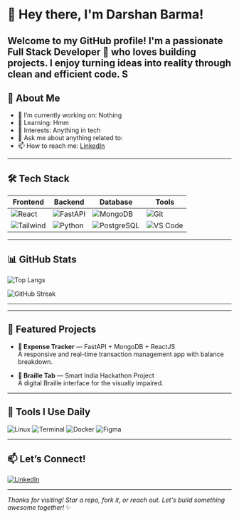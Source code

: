 
# 👋 Hey there, I'm Darshan Barma!

Welcome to my GitHub profile! I'm a passionate Full Stack Developer 🚀 who loves building projects. I enjoy turning ideas into reality through clean and efficient code.
S
---

## 🧠 About Me
- 🔭 I’m currently working on: Nothing
- 🌱 Learning: Hmm
- 🧠 Interests: Anything in tech
- 💬 Ask me about anything related to:
- 📫 How to reach me: [LinkedIn](https://www.linkedin.com/in/darshan-barma-811198352?utm_source=share&utm_campaign=share_via&utm_content=profile&utm_medium=ios_app)

---

## 🛠️ Tech Stack

| Frontend | Backend | Database | Tools |
|---------|---------|----------|-------|
| ![React](https://img.shields.io/badge/-React-black?style=flat-square&logo=react) | ![FastAPI](https://img.shields.io/badge/-FastAPI-005571?style=flat-square&logo=fastapi) | ![MongoDB](https://img.shields.io/badge/-MongoDB-4DB33D?style=flat-square&logo=mongodb) | ![Git](https://img.shields.io/badge/-Git-black?style=flat-square&logo=git) |
| ![Tailwind](https://img.shields.io/badge/-TailwindCSS-38B2AC?style=flat-square&logo=tailwind-css) | ![Python](https://img.shields.io/badge/-Python-3670A0?style=flat-square&logo=python) | ![PostgreSQL](https://img.shields.io/badge/-PostgreSQL-4169E1?style=flat-square&logo=postgresql) | ![VS Code](https://img.shields.io/badge/-VSCode-007ACC?style=flat-square&logo=visual-studio-code) |

---

## 📊 GitHub Stats

<!-- ![Darshan's GitHub Stats](https://github-readme-stats.vercel.app/api?username=darshanbarma&show_icons=true&theme=tokyonight) -->

![Top Langs](https://github-readme-stats.vercel.app/api/top-langs/?username=darshanbarma&layout=compact&theme=tokyonight)

![GitHub Streak](https://streak-stats.demolab.com/?user=darshanbarma&theme=tokyonight)

---

<!-- ## 🏆 GitHub Trophies

![Trophies](https://github-profile-trophy.vercel.app/?username=darshanbarma&theme=onedark&row=1&column=6) -->

---

## 🚀 Featured Projects

- **💸 Expense Tracker** — FastAPI + MongoDB + ReactJS  
  A responsive and real-time transaction management app with balance breakdown.

- **🧠 Braille Tab** — Smart India Hackathon Project  
  A digital Braille interface for the visually impaired.

---

## 🧰 Tools I Use Daily

![Linux](https://img.shields.io/badge/Linux-Fedora-294172?style=flat-square&logo=fedora&logoColor=white)
![Terminal](https://img.shields.io/badge/-Terminal-black?style=flat-square&logo=gnome-terminal)
![Docker](https://img.shields.io/badge/-Docker-2496ED?style=flat-square&logo=docker)
![Figma](https://img.shields.io/badge/-Figma-black?style=flat-square&logo=figma)

---

## 📫 Let’s Connect!

[![LinkedIn](https://img.shields.io/badge/-LinkedIn-blue?style=for-the-badge&logo=linkedin)](https://www.linkedin.com/in/darshan-barma-811198352?utm_source=share&utm_campaign=share_via&utm_content=profile&utm_medium=ios_app)

---

_Thanks for visiting! Star a repo, fork it, or reach out. Let's build something awesome together!_ ✨
